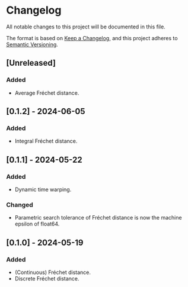 # Changelog

All notable changes to this project will be documented in this file.

The format is based on [Keep a Changelog](https://keepachangelog.com/en/1.1.0/),
and this project adheres to [Semantic Versioning](https://semver.org/spec/v2.0.0.html).

## [Unreleased]

### Added

- Average Fréchet distance.

## [0.1.2] - 2024-06-05

### Added

- Integral Fréchet distance.

## [0.1.1] - 2024-05-22

### Added

- Dynamic time warping.

### Changed

- Parametric search tolerance of Fréchet distance is now the machine epsilon of float64.

## [0.1.0] - 2024-05-19

### Added

- (Continuous) Fréchet distance.
- Discrete Fréchet distance.
